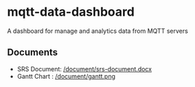# mqtt-data-dashboard

A dashboard for manage and analytics data from MQTT servers

## Documents

* SRS Document: [/document/srs-document.docx](srs-document.docx)
* Gantt Chart : [/document/gantt.png](gantt.png)

